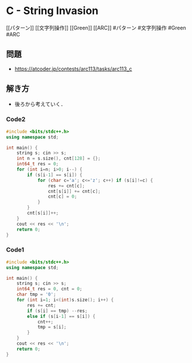# C - String Invasion
[[パターン]] [[文字列操作]] [[Green]] [[ARC]]
#パターン #文字列操作 #Green #ARC 

## 問題
- https://atcoder.jp/contests/arc113/tasks/arc113_c

## 解き方
- 後ろから考えていく．

### Code2
```c++
#include <bits/stdc++.h>
using namespace std;

int main() {
	string s; cin >> s;
	int n = s.size(), cnt[128] = {};
	int64_t res = 0;
	for (int i=n; i>0; i--) {
		if (s[i-1] == s[i]) {
			for (char c='a'; c<='z'; c++) if (s[i]!=c) {
				res += cnt[c];
				cnt[s[i]] += cnt[c];
				cnt[c] = 0;
			}
		}
		cnt[s[i]]++;
	}
	cout << res << '\n';
	return 0;
}
```

### Code1
```c++
#include <bits/stdc++.h>
using namespace std;

int main() {
	string s; cin >> s;
	int64_t res = 0, cnt = 0;
	char tmp = '0';
	for (int i=1; i<(int)s.size(); i++) {
		res += cnt;
		if (s[i] == tmp) --res;
		else if (s[i-1] == s[i]) {
			cnt++;
			tmp = s[i];
		}
	}
	cout << res << '\n';
    return 0;
}
```
